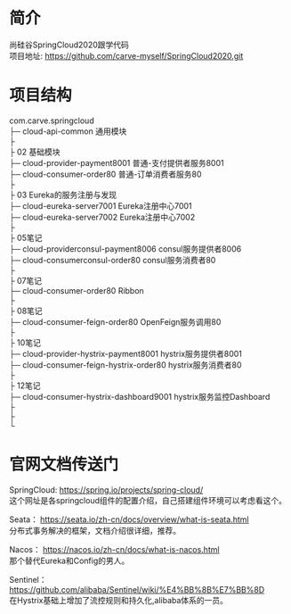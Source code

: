 # 简介
尚硅谷SpringCloud2020跟学代码  
项目地址: https://github.com/carve-myself/SpringCloud2020.git

# 项目结构
com.carve.springcloud  
    ├─ cloud-api-common                         通用模块  
    ├  
    ├  02 基础模块  
    ├─ cloud-provider-payment8001               普通-支付提供者服务8001    
    ├─ cloud-consumer-order80                   普通-订单消费者服务80  
    ├  
    ├  03 Eureka的服务注册与发现  
    ├─ cloud-eureka-server7001                  Eureka注册中心7001  
    ├─ cloud-eureka-server7002                  Eureka注册中心7002   
    ├  
    ├  05笔记    
    ├─ cloud-providerconsul-payment8006         consul服务提供者8006  
    ├─ cloud-consumerconsul-order80             consul服务消费者80  
    ├  
    ├  07笔记   
    ├─ cloud-consumer-order80                   Ribbon  
    ├   
    ├  08笔记    
    ├─ cloud-consumer-feign-order80             OpenFeign服务调用80  
    ├  
    ├  10笔记  
    ├─ cloud-provider-hystrix-payment8001       hystrix服务提供者8001  
    ├─ cloud-consumer-feign-hystrix-order80     hystrix服务消费者80  
    ├  
    ├  12笔记  
    ├─ cloud-consumer-hystrix-dashboard9001     hystrix服务监控Dashboard  
    ├  
    ├  
    └

# 官网文档传送门
SpringCloud: https://spring.io/projects/spring-cloud/  
这个网址是各springcloud组件的配置介绍，自己搭建组件环境可以考虑看这个。

Seata： https://seata.io/zh-cn/docs/overview/what-is-seata.html  
分布式事务解决的框架，文档介绍很详细，推荐。

Nacos： https://nacos.io/zh-cn/docs/what-is-nacos.html  
那个替代Eureka和Config的男人。

Sentinel：https://github.com/alibaba/Sentinel/wiki/%E4%BB%8B%E7%BB%8D  
在Hystrix基础上增加了流控规则和持久化,alibaba体系的一员。  
